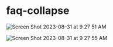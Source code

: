 # faq-collapse

![Screen Shot 2023-08-31 at 9 27 51 AM](https://github.com/dilhansiriwardhana/faq-collapse/assets/76891526/2d8033fb-7020-44c6-bf27-e0f198c81d2a)



![Screen Shot 2023-08-31 at 9 27 55 AM](https://github.com/dilhansiriwardhana/faq-collapse/assets/76891526/4c6174ec-aa01-4370-bb7a-c78d92e97c2b)
